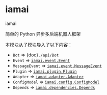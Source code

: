 # iamai

iamai

简单的 Python 异步多后端机器人框架

本模块从子模块导入了以下内容：
- `Bot` => {doc}`./api/Bot`
- `Event` => [`iamai.event.Event`]({doc}`./api/event`)
- `MessageEvent` => [`iamai.event.MessageEvent`](./event#MessageEvent)
- `Plugin` => [`iamai.plugin.Plugin`](./plugin#Plugin)
- `Adapter` => [`iamai.adapter.Adapter`](./adapter/#Adapter)
- `ConfigModel` => [`iamai.config.ConfigModel`](./config#ConfigModel)
- `Depends` => [`iamai.dependencies.Depends`](./dependencies#Depends)